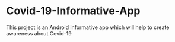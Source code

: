 # Covid-19-Informative-App
This project is an Android informative app which will help to create awareness about Covid-19

